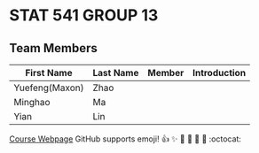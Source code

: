 
# STAT 541 GROUP 13


## Team Members

| First Name      | Last Name   | Member    | Introduction |
|-----------------|-------------|-----------|--------------|
| Yuefeng(Maxon)  | Zhao        |           |              |
| Minghao         | Ma          |           |              |
| Yian            | Lin         |           |              |



[Course Webpage](https://stat545.stat.ubc.ca/course/)
GitHub supports emoji! :+1: :sparkles: :camel: :tada: :rocket: :metal: :octocat:
